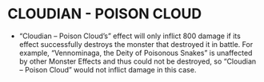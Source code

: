 # CLOUDIAN - POISON CLOUD

*   “Cloudian – Poison Cloud’s” effect will only inflict 800 damage if its effect successfully destroys the monster that destroyed it in battle. For example, “Vennominaga, the Deity of Poisonous Snakes” is unaffected by other Monster Effects and thus could not be destroyed, so “Cloudian – Poison Cloud” would not inflict damage in this case.
